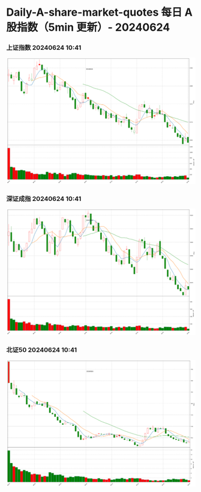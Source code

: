 
# Daily-A-share-market-quotes 每日 A 股指数（5min 更新）- 20240624

### 上证指数 20240624 10:41
![](./fig/2024/6/20240624-sh000001.png)

### 深证成指 20240624 10:41
![](./fig/2024/6/20240624-sz399001.png)

### 北证50 20240624 10:41
![](./fig/2024/6/20240624-bj899050.png)
